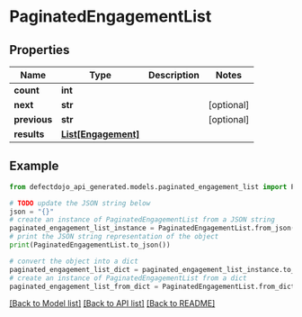 # PaginatedEngagementList


## Properties

Name | Type | Description | Notes
------------ | ------------- | ------------- | -------------
**count** | **int** |  | 
**next** | **str** |  | [optional] 
**previous** | **str** |  | [optional] 
**results** | [**List[Engagement]**](Engagement.md) |  | 

## Example

```python
from defectdojo_api_generated.models.paginated_engagement_list import PaginatedEngagementList

# TODO update the JSON string below
json = "{}"
# create an instance of PaginatedEngagementList from a JSON string
paginated_engagement_list_instance = PaginatedEngagementList.from_json(json)
# print the JSON string representation of the object
print(PaginatedEngagementList.to_json())

# convert the object into a dict
paginated_engagement_list_dict = paginated_engagement_list_instance.to_dict()
# create an instance of PaginatedEngagementList from a dict
paginated_engagement_list_from_dict = PaginatedEngagementList.from_dict(paginated_engagement_list_dict)
```
[[Back to Model list]](../README.md#documentation-for-models) [[Back to API list]](../README.md#documentation-for-api-endpoints) [[Back to README]](../README.md)


